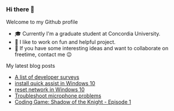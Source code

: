 ### Hi there 👋

Welcome to my Github profile

- 🎓 Currently I'm a graduate student at Concordia University.
- 🎉 I like to work on fun and helpful project.
- 💬 If you have some interesting ideas and want to collaborate on freetime, contact me 😉

My latest blog posts
<!-- BLOG-POST-LIST:START -->
- [A list of developer surveys](https://huntertran.com/2021/05/22/A-list-of-developer-surveys/)
- [install quick assist in Windows 10](https://huntertran.com/2020/12/09/install-quick-assist-in-Windows-10/)
- [reset network in Windows 10](https://huntertran.com/2020/11/25/reset-network-in-Windows-10/)
- [Troubleshoot microphone problems](https://huntertran.com/2020/11/15/troubleshoot-microphone-problems/)
- [Coding Game: Shadow of the Knight - Episode 1](https://huntertran.com/2020/11/11/Coding-Game-Shadow-of-the-Knight/)
<!-- BLOG-POST-LIST:END -->
